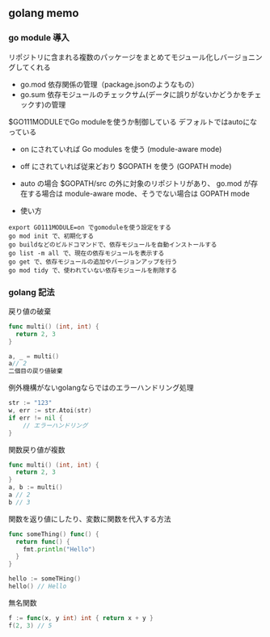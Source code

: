 ## golang memo

### go module 導入
リポジトリに含まれる複数のパッケージをまとめてモジュール化しバージョニングしてくれる
- go.mod
  依存関係の管理（package.jsonのようなもの）
- go.sum
  依存モジュールのチェックサム(データに誤りがないかどうかをチェックす)の管理
  
$GO111MODULEでGo moduleを使うか制御している
デフォルトではautoになっている

- on にされていれば Go modules を使う (module-aware mode)
- off にされていれば従来どおり $GOPATH を使う (GOPATH mode)
- auto の場合 $GOPATH/src の外に対象のリポジトリがあり、 go.mod が存在する場合は module-aware mode、そうでない場合は GOPATH mode

- 使い方
```
export GO111MODULE=on でgomoduleを使う設定をする
go mod init で、初期化する
go buildなどのビルドコマンドで、依存モジュールを自動インストールする
go list -m all で、現在の依存モジュールを表示する
go get で、依存モジュールの追加やバージョンアップを行う
go mod tidy で、使われていない依存モジュールを削除する
```

### golang 記法

戻り値の破棄
```go
func multi() (int, int) {
  return 2, 3
}

a, _ = multi()
a// 2
二個目の戻り値破棄
```

例外機構がないgolangならではのエラーハンドリング処理
```go
str := "123"
w, err := str.Atoi(str)
if err != nil {
    // エラーハンドリング
}
```

関数戻り値が複数
```go
func multi() (int, int) {
  return 2, 3
}
a, b := multi()
a // 2
b // 3
```

関数を返り値にしたり、変数に関数を代入する方法
```go
func someThing() func() {
  return func() {
    fmt.println("Hello")
  }
}

hello := someTHing()
hello() // Hello
```

無名関数
```go
f := func(x, y int) int { return x + y }
f(2, 3) // 5
```
